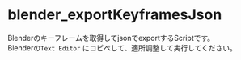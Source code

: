 # blender_exportKeyframesJson

Blenderのキーフレームを取得してjsonでexportするScriptです。  
Blenderの`Text Editor` にコピペして、適所調整して実行してください。